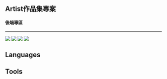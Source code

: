 <h2>Artist作品集專案</h2>
<h4>後端專區</h4>
<hr>
<a href="https://github.com/Chenchen-GitHub-812"><img src="https://img.shields.io/badge/Member-Chenchen-orange"/></a>
<a href="https://github.com/DannyTan8x"><img src="https://img.shields.io/badge/Danny%20Tan-brightgreen"/></a>
<a href="https://github.com/EvanceK"><img src="https://img.shields.io/badge/Evance.K-red"/></a>
<a href="https://github.com/Chenchen-GitHub-812"><img src="https://img.shields.io/badge/YangYang890120%20-blue"/></a>
<h2>Languages</h2>
<h2>Tools</h2>
